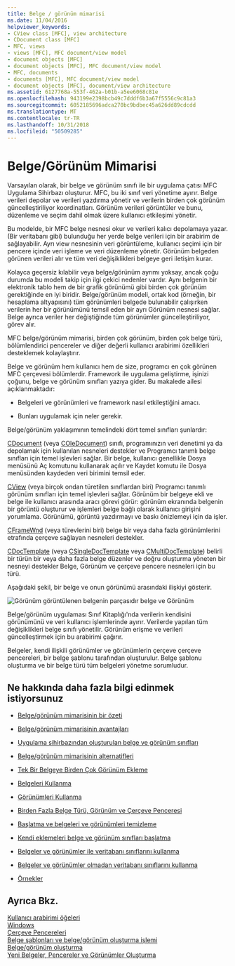 ```yaml
---
title: Belge / görünüm mimarisi
ms.date: 11/04/2016
helpviewer_keywords:
- CView class [MFC], view architecture
- CDocument class [MFC]
- MFC, views
- views [MFC], MFC document/view model
- document objects [MFC]
- document objects [MFC], MFC document/view model
- MFC, documents
- documents [MFC], MFC document/view model
- document objects [MFC], document/view architecture
ms.assetid: 6127768a-553f-462a-b01b-a5ee6068c81e
ms.openlocfilehash: 943199e2398bcb49c7dddf6b3a67f5556c9c81a3
ms.sourcegitcommit: 6052185696adca270bc9bdbec45a626dd89cdcdd
ms.translationtype: MT
ms.contentlocale: tr-TR
ms.lasthandoff: 10/31/2018
ms.locfileid: "50509285"
---
```

# <a name="documentview-architecture"></a>Belge/Görünüm Mimarisi

Varsayılan olarak, bir belge ve görünüm sınıfı ile bir uygulama çatısı MFC Uygulama Sihirbazı oluşturur. MFC, bu iki sınıf veri yönetime ayırır. Belge verileri depolar ve verileri yazdırma yönetir ve verilerin birden çok görünüm güncelleştiriliyor koordinatları. Görünüm verileri görüntüler ve bunu, düzenleme ve seçim dahil olmak üzere kullanıcı etkileşimi yönetir.

Bu modelde, bir MFC belge nesnesi okur ve verileri kalıcı depolamaya yazar. (Bir veritabanı gibi) bulunduğu her yerde belge verileri için bir arabirim de sağlayabilir. Ayrı view nesnesinin veri görüntüleme, kullanıcı seçimi için bir pencere içinde veri işleme ve veri düzenleme yönetir. Görünüm belgeden görünen verileri alır ve tüm veri değişiklikleri belgeye geri iletişim kurar.

Kolayca geçersiz kılabilir veya belge/görünüm ayrımı yoksay, ancak çoğu durumda bu modeli takip için ilgi çekici nedenler vardır. Aynı belgenin bir elektronik tablo hem de bir grafik görünümü gibi birden çok görünüm gerektiğinde en iyi biridir. Belge/görünüm modeli, ortak kod (örneğin, bir hesaplama altyapısını) tüm görünümleri belgede bulunabilir çalışırken verilerin her bir görünümünü temsil eden bir ayrı Görünüm nesnesi sağlar. Belge ayrıca veriler her değiştiğinde tüm görünümler güncelleştiriliyor, görev alır.

MFC belge/görünüm mimarisi, birden çok görünüm, birden çok belge türü, bölümlendirici pencereler ve diğer değerli kullanıcı arabirimi özellikleri desteklemek kolaylaştırır.

Belge ve görünüm hem kullanıcı hem de size, programcı en çok görünen MFC çerçevesi bölümlerdir. Framework ile uygulama geliştirme, işinizi çoğunu, belge ve görünüm sınıfları yazıya gider. Bu makalede ailesi açıklanmaktadır:

- Belgeleri ve görünümleri ve framework nasıl etkileştiğini amacı.

- Bunları uygulamak için neler gerekir.

Belge/görünüm yaklaşımının temelindeki dört temel sınıfları şunlardır:

[CDocument](../mfc/reference/cdocument-class.md) (veya [COleDocument](../mfc/reference/coledocument-class.md)) sınıfı, programınızın veri denetimi ya da depolamak için kullanılan nesneleri destekler ve Programcı tanımlı belge sınıfları için temel işlevleri sağlar. Bir belge, kullanıcı genellikle Dosya menüsünü Aç komutunu kullanarak açılır ve Kaydet komutu ile Dosya menüsünden kaydeden veri birimini temsil eder.

[CView](../mfc/reference/cview-class.md) (veya birçok ondan türetilen sınıflardan biri) Programcı tanımlı görünüm sınıfları için temel işlevleri sağlar. Görünüm bir belgeye ekli ve belge ile kullanıcı arasında aracı görevi görür: görünüm ekranında belgenin bir görüntü oluşturur ve işlemleri belge bağlı olarak kullanıcı girişini yorumlama. Görünümü, görüntü yazdırmayı ve baskı önizlemeyi için da işler.

[CFrameWnd](../mfc/reference/cframewnd-class.md) (veya türevlerini biri) belge bir veya daha fazla görünümlerini etrafında çerçeve sağlayan nesneleri destekler.

[CDocTemplate](../mfc/reference/cdoctemplate-class.md) (veya [CSingleDocTemplate](../mfc/reference/csingledoctemplate-class.md) veya [CMultiDocTemplate](../mfc/reference/cmultidoctemplate-class.md)) belirli bir türün bir veya daha fazla belge düzenler ve doğru oluşturma yöneten bir nesneyi destekler Belge, Görünüm ve çerçeve pencere nesneleri için bu türü.

Aşağıdaki şekil, bir belge ve onun görünümü arasındaki ilişkiyi gösterir.

![Görünüm görüntülenen belgenin parçasıdır](../mfc/media/vc379n1.gif "vc379n1") belge ve Görünüm

Belge/görünüm uygulaması Sınıf Kitaplığı'nda verilerin kendisini görünümünü ve veri kullanıcı işlemlerinde ayırır. Verilerde yapılan tüm değişiklikleri belge sınıfı yönetilir. Görünüm erişme ve verileri güncelleştirmek için bu arabirimi çağırır.

Belgeler, kendi ilişkili görünümler ve görünümlerin çerçeve çerçeve pencereleri, bir belge şablonu tarafından oluşturulur. Belge şablonu oluşturma ve bir belge türü tüm belgeleri yönetme sorumludur.

## <a name="what-do-you-want-to-know-more-about"></a>Ne hakkında daha fazla bilgi edinmek istiyorsunuz

- [Belge/görünüm mimarisinin bir özeti](../mfc/a-portrait-of-the-document-view-architecture.md)

- [Belge/görünüm mimarisinin avantajları](../mfc/advantages-of-the-document-view-architecture.md)

- [Uygulama sihirbazından oluşturulan belge ve görünüm sınıfları](../mfc/document-and-view-classes-created-by-the-mfc-application-wizard.md)

- [Belge/görünüm mimarisinin alternatifleri](../mfc/alternatives-to-the-document-view-architecture.md)

- [Tek Bir Belgeye Birden Çok Görünüm Ekleme](../mfc/adding-multiple-views-to-a-single-document.md)

- [Belgeleri Kullanma](../mfc/using-documents.md)

- [Görünümleri Kullanma](../mfc/using-views.md)

- [Birden Fazla Belge Türü, Görünüm ve Çerçeve Penceresi](../mfc/multiple-document-types-views-and-frame-windows.md)

- [Başlatma ve belgeleri ve görünümleri temizleme](../mfc/initializing-and-cleaning-up-documents-and-views.md)

- [Kendi eklemeleri belge ve görünüm sınıfları başlatma](../mfc/creating-new-documents-windows-and-views.md)

- [Belgeler ve görünümler ile veritabanı sınıflarını kullanma](../data/mfc-using-database-classes-with-documents-and-views.md)

- [Belgeler ve görünümler olmadan veritabanı sınıflarını kullanma](../data/mfc-using-database-classes-without-documents-and-views.md)

- [Örnekler](../visual-cpp-samples.md)

## <a name="see-also"></a>Ayrıca Bkz.

[Kullanıcı arabirimi öğeleri](../mfc/user-interface-elements-mfc.md)<br/>
[Windows](../mfc/windows.md)<br/>
[Çerçeve Pencereleri](../mfc/frame-windows.md)<br/>
[Belge şablonları ve belge/görünüm oluşturma işlemi](../mfc/document-templates-and-the-document-view-creation-process.md)<br/>
[Belge/görünüm oluşturma](../mfc/document-view-creation.md)<br/>
[Yeni Belgeler, Pencereler ve Görünümler Oluşturma](../mfc/creating-new-documents-windows-and-views.md)

